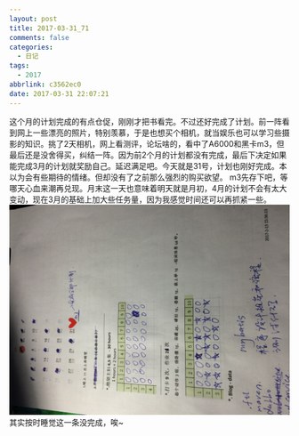 ```yaml
---
layout: post
title: 2017-03-31_71
comments: false
categories:
  - 日记
tags:
  - 2017
abbrlink: c3562ec0
date: 2017-03-31 22:07:21
---
```


  这个月的计划完成的有点仓促，刚刚才把书看完。不过还好完成了计划。前一阵看到网上一些漂亮的照片，特别羡慕，于是也想买个相机，就当娱乐也可以学习些摄影的知识。挑了2天相机，网上看测评，论坛啥的，看中了A6000和黑卡m3，但最后还是没舍得买，纠结一阵。因为前2个月的计划都没有完成，最后下决定如果能完成3月的计划就奖励自己。延迟满足吧。今天就是31号，计划也刚好完成。本以为会有些期待的情绪。但却没有了之前那么强烈的购买欲望。
  m3先存下吧，等哪天心血来潮再兑现。月末这一天也意味着明天就是月初，4月的计划不会有太大变动，现在3月的基础上加大些任务量，因为我感觉时间还可以再抓紧一些。
  ![](/assets/img/2017/1490969168843IMG_0369.JPG)
其实按时睡觉这一条没完成，唉~
